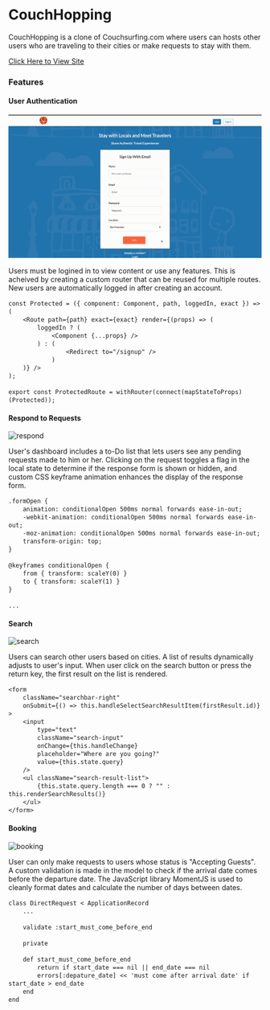 # CouchHopping

CouchHopping is a clone of Couchsurfing.com where users can hosts other users who are traveling to their cities or make requests to stay with them.

[Click Here to View Site](https://couchhopping.herokuapp.com/#/)

### Features


#### User Authentication

![User Authentication](app/assets/gifs/login.gif)

Users must be logined in to view content or use any features. This is acheived by creating a custom router that can be reused for multiple routes. New users are automatically logged in after creating an account.

```
const Protected = ({ component: Component, path, loggedIn, exact }) => (
    <Route path={path} exact={exact} render={(props) => (
        loggedIn ? (
            <Component {...props} />
        ) : (
                <Redirect to="/signup" />
            )
    )} />
);

export const ProtectedRoute = withRouter(connect(mapStateToProps)(Protected));

```

#### Respond to Requests

![respond](app/assets/gifs/respond.gif)

User's dashboard includes a to-Do list that lets users see any pending requests made to him or her. Clicking on the request toggles a flag in the local state to determine if the response form is shown or hidden, and custom CSS keyframe animation enhances the display of the response form.

```
.formOpen {
    animation: conditionalOpen 500ms normal forwards ease-in-out;
    -webkit-animation: conditionalOpen 500ms normal forwards ease-in-out;
    -moz-animation: conditionalOpen 500ms normal forwards ease-in-out;
    transform-origin: top;
}

@keyframes conditionalOpen {
    from { transform: scaleY(0) }
    to { transform: scaleY(1) }
}

...

```


#### Search

![search](app/assets/gifs/search.gif)

Users can search other users based on cities. A list of results dynamically adjusts to user's input. When user click on the search button or press the return key, the first result on the list is rendered.

```
<form 
    className="searchbar-right"
    onSubmit={() => this.handleSelectSearchResultItem(firstResult.id)}
>
    <input
        type="text"
        className="search-input"
        onChange={this.handleChange}
        placeholder="Where are you going?"
        value={this.state.query}
    />
    <ul className="search-result-list">
        {this.state.query.length === 0 ? "" : this.renderSearchResults()}
    </ul>
</form>

```

#### Booking

![booking](app/assets/gifs/booking.gif)

User can only make requests to users whose status is "Accepting Guests". A custom validation is made in the model to check if the arrival date comes before the departure date. The JavaScript library MomentJS is used to cleanly format dates and calculate the number of days between dates.

```
class DirectRequest < ApplicationRecord
    ...

    validate :start_must_come_before_end

    private

    def start_must_come_before_end
        return if start_date === nil || end_date === nil
        errors[:depature_date] << 'must come after arrival date' if start_date > end_date
    end
end

```
